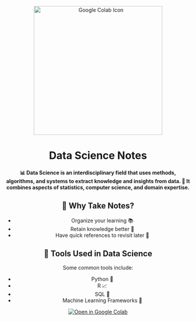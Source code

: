 <div align="center">
  <div class="header">
    <img src="https://upload.wikimedia.org/wikipedia/commons/d/d0/Google_Colaboratory_SVG_Logo.svg" alt="Google Colab Icon" width=350>
    <h1>Data Science Notes</h1>
  </div>

  <h4><p>📊 Data Science is an interdisciplinary field that uses methods, algorithms, and systems to extract knowledge and insights from data. 🚀 
    It combines aspects of <strong>statistics</strong>, <strong>computer science</strong>, and <strong>domain expertise</strong>.</p></h4>
    

  <h2>📝 Why Take Notes?</h2>
  <ul>
    <li>Organize your learning 📚</li>
    <li>Retain knowledge better 🧠</li>
    <li>Have quick references to revisit later 📖</li>
  </ul>

  <h2>🔧 Tools Used in Data Science</h2>
  <p>
    Some common tools include:
  </p>
  <ul>
    <li>Python 🐍</li>
    <li>R 📈</li>
    <li>SQL 💾</li>
    <li>Machine Learning Frameworks 🤖</li>
  </ul>

  <div class="badge">
    <a align="center" href="https://colab.research.google.com/" target="_blank">
  <img src="https://img.shields.io/badge/Google%20Colab-Open-orange?style=for-the-badge&logo=googlecolab" alt="Open in Google Colab">
</a>

  </div>
</div>
